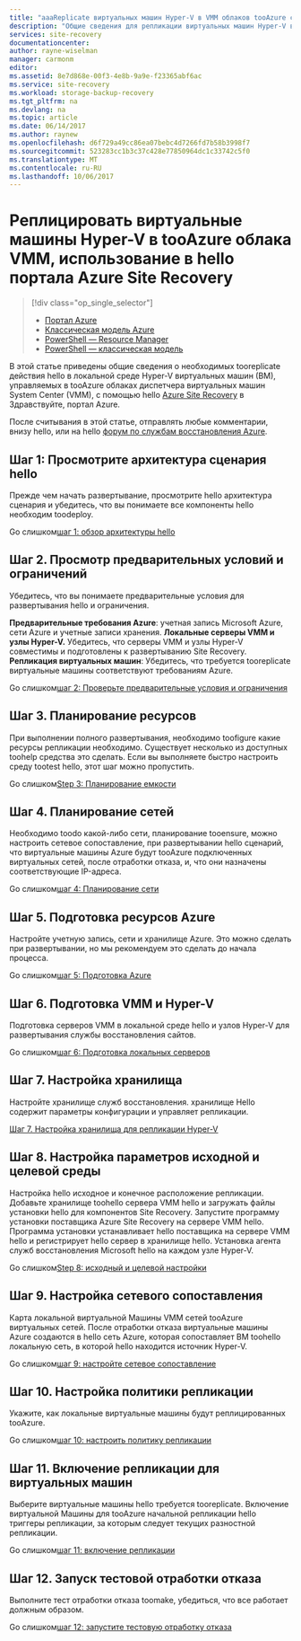 ```yaml
---
title: "aaaReplicate виртуальных машин Hyper-V в VMM облаков tooAzure с Azure Site Recovery | Документы Microsoft"
description: "Общие сведения для репликации виртуальных машин Hyper-V в tooAzure облака VMM, с помощью службы Azure Site Recovery hello"
services: site-recovery
documentationcenter: 
author: rayne-wiselman
manager: carmonm
editor: 
ms.assetid: 8e7d868e-00f3-4e8b-9a9e-f23365abf6ac
ms.service: site-recovery
ms.workload: storage-backup-recovery
ms.tgt_pltfrm: na
ms.devlang: na
ms.topic: article
ms.date: 06/14/2017
ms.author: raynew
ms.openlocfilehash: d6f729a49cc86ea07bebc4d7266fd7b58b3998f7
ms.sourcegitcommit: 523283cc1b3c37c428e77850964dc1c33742c5f0
ms.translationtype: MT
ms.contentlocale: ru-RU
ms.lasthandoff: 10/06/2017
---
```

# <a name="replicate-hyper-v-virtual-machines-in-vmm-clouds-tooazure-using-site-recovery-in-hello-azure-portal"></a>Реплицировать виртуальные машины Hyper-V в tooAzure облака VMM, использование в hello портала Azure Site Recovery
> [!div class="op_single_selector"]
> * [Портал Azure](site-recovery-vmm-to-azure.md)
> * [Классическая модель Azure](site-recovery-vmm-to-azure-classic.md)
> * [PowerShell — Resource Manager](site-recovery-vmm-to-azure-powershell-resource-manager.md)
> * [PowerShell — классическая модель](site-recovery-deploy-with-powershell.md)


В этой статье приведены общие сведения о необходимых tooreplicate действия hello в локальной среде Hyper-V виртуальных машин (ВМ), управляемых в tooAzure облаках диспетчера виртуальных машин System Center (VMM), с помощью hello [Azure Site Recovery](site-recovery-overview.md) в Здравствуйте, портал Azure.

После считывания в этой статье, отправлять любые комментарии, внизу hello, или на hello [форум по службам восстановления Azure](https://social.msdn.microsoft.com/forums/azure/home?forum=hypervrecovmgr).


## <a name="step-1-review-hello-scenario-architecture"></a>Шаг 1: Просмотрите архитектура сценария hello

Прежде чем начать развертывание, просмотрите hello архитектура сценария и убедитесь, что вы понимаете все компоненты hello необходим toodeploy.

Go слишком[шаг 1: обзор архитектуры hello](vmm-to-azure-walkthrough-architecture.md)

## <a name="step-2-review-prerequisites-and-limitations"></a>Шаг 2. Просмотр предварительных условий и ограничений

Убедитесь, что вы понимаете предварительные условия для развертывания hello и ограничения.

**Предварительные требования Azure**: учетная запись Microsoft Azure, сети Azure и учетные записи хранения.
**Локальные серверы VMM и узлы Hyper-V.** Убедитесь, что серверы VMM и узлы Hyper-V совместимы и подготовлены к развертыванию Site Recovery.
**Репликация виртуальных машин**: Убедитесь, что требуется tooreplicate виртуальные машины соответствуют требованиям Azure.

Go слишком[шаг 2: Проверьте предварительные условия и ограничения](vmm-to-azure-walkthrough-prerequisites.md)

## <a name="step-3-plan-capacity"></a>Шаг 3. Планирование ресурсов

При выполнении полного развертывания, необходимо toofigure какие ресурсы репликации необходимо. Существует несколько из доступных toohelp средства это сделать. Если вы выполняете быстро настроить среду tootest hello, этот шаг можно пропустить.

Go слишком[Step 3: Планирование емкости](vmm-to-azure-walkthrough-capacity.md)

## <a name="step-4-plan-networking"></a>Шаг 4. Планирование сетей

Необходимо toodo какой-либо сети, планирование tooensure, можно настроить сетевое сопоставление, при развертывании hello сценарий, что виртуальные машины Azure будут tooAzure подключенных виртуальных сетей, после отработки отказа, и, что они назначены соответствующие IP-адреса.

Go слишком[шаг 4: Планирование сети](vmm-to-azure-walkthrough-network.md)


## <a name="step-5-prepare-azure-resources"></a>Шаг 5. Подготовка ресурсов Azure

Настройте учетную запись, сети и хранилище Azure. Это можно сделать при развертывании, но мы рекомендуем это сделать до начала процесса.

Go слишком[шаг 5: Подготовка Azure](vmm-to-azure-walkthrough-prepare-azure.md)

## <a name="step-6-prepare-vmm-and-hyper-v"></a>Шаг 6. Подготовка VMM и Hyper-V

Подготовка серверов VMM в локальной среде hello и узлов Hyper-V для развертывания службы восстановления сайтов.

Go слишком[шаг 6: Подготовка локальных серверов](vmm-to-azure-walkthrough-vmm-hyper-v.md)

## <a name="step-7-set-up-a-vault"></a>Шаг 7. Настройка хранилища

Настройте хранилище служб восстановления. хранилище Hello содержит параметры конфигурации и управляет репликации.

[Шаг 7. Настройка хранилища для репликации Hyper-V](vmm-to-azure-walkthrough-create-vault.md)

## <a name="step-8-configure-source-and-target-settings"></a>Шаг 8. Настройка параметров исходной и целевой среды

Настройка hello исходное и конечное расположение репликации. Добавьте хранилище toohello сервера VMM hello и загружать файлы установки hello для компонентов Site Recovery. Запустите программу установки поставщика Azure Site Recovery на сервере VMM hello. Программа установки устанавливает hello поставщика на сервере VMM hello и регистрирует hello сервер в хранилище hello. Установка агента служб восстановления Microsoft hello на каждом узле Hyper-V.

Go слишком[Step 8: исходный и целевой настройки](vmm-to-azure-walkthrough-source-target.md)

## <a name="step-9-configure-network-mapping"></a>Шаг 9. Настройка сетевого сопоставления

Карта локальной виртуальной Машины VMM сетей tooAzure виртуальных сетей. После отработки отказа виртуальные машины Azure создаются в hello сеть Azure, которая сопоставляет ВМ toohello локальную сеть, в которой hello находится источник Hyper-V.

Go слишком[шаг 9: настройте сетевое сопоставление](vmm-to-azure-walkthrough-network-mapping.md)


## <a name="step-10-set-up-a-replication-policy"></a>Шаг 10. Настройка политики репликации

Укажите, как локальные виртуальные машины будут реплицированных tooAzure.

Go слишком[шаг 10: настроить политику репликации](vmm-to-azure-walkthrough-replication.md)


## <a name="step-11-enable-replication-for-vms"></a>Шаг 11. Включение репликации для виртуальных машин

Выберите виртуальные машины hello требуется tooreplicate. Включение виртуальной Машины для tooAzure начальной репликации hello триггеры репликации, за которым следует текущих разностной репликации.

Go слишком[шаг 11: включение репликации](vmm-to-azure-walkthrough-enable-replication.md)


## <a name="step-12-run-a-test-failover"></a>Шаг 12. Запуск тестовой отработки отказа

Выполните тест отработки отказа toomake, убедиться, что все работает должным образом.

Go слишком[шаг 12: запустите тестовую отработку отказа](vmm-to-azure-walkthrough-test-failover.md)


